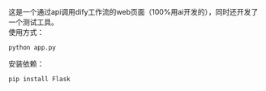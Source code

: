 这是一个通过api调用dify工作流的web页面（100%用ai开发的），同时还开发了一个测试工具。</br>
使用方式：
   ```
   python app.py
   ```
安装依赖：
   ```
   pip install Flask
   ```
